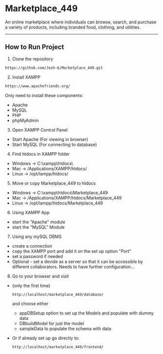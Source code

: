 # Marketplace_449

An online marketplace where individuals can browse, search, and purchase a variety of products, including branded food, clothing, and utilities.

---

## How to Run Project

1. Clone the repository
  ```bash
  https://github.com/Josh-6/Marketplace_449.git
  ```
2. Install XAMPP
  ```bash
  https://www.apachefriends.org/
  ```
Only need to install these components:
- Apache
- MySQL
- PHP
- phpMyAdmin

3. Open XAMPP Control Panel
- Start Apache (For viewing in browser)
- Start MySQL (For connecting to database)

4. Find htdocs in XAMPP folder
- Windows → C:\xampp\htdocs\
- Mac → /Applications/XAMPP/htdocs/
- Linux → /opt/lampp/htdocs/
  
5. Move or copy Marketplace_449 to htdocs
- Windows → C:\xampp\htdocs\Marketplace_449
- Mac → /Applications/XAMPP/htdocs/Marketplace_449
- Linux → /opt/lampp/htdocs/Marketplace_449

6. Using XAMPP App
- start the "Apache" module
- start the "MySQL" Module

7. Using any mySQL DBMS
- create a connection
- copy the XAMPP port and add it on the set up option "Port"
- set a password if needed
- Optional - set a devide as a server so that it can be accessible by different collaborators. Needs to have further configuration...

8. Go to your browser and visit
- (only the first time)
  ```bash
  http://localhost/marketplace_449/database/
  ```
  and choose either
  - appDBSetup option to set up the Models and populate with dummy data
  - DBbuildModel for just the model
  - sampleData to populate the schema with data

- Or if already set up go directly to:
  ```bash
  http://localhost/marketplace_449/frontend/
  ```



